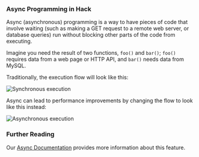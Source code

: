 ### Async Programming in Hack

Async (asynchronous) programming is a way to have pieces of code that involve waiting (such as making a GET request to a remote web server, or database queries) run without blocking other parts of the code from executing. 

Imagine you need the result of two functions, `foo()` and `bar()`; `foo()` requires data from a web page or HTTP API, and `bar()` needs data from MySQL.

Traditionally, the execution flow will look like this:

![Synchronous execution](/images/async/feature-advert-sync.png) 

Async can lead to performance improvements by changing the flow to look like this instead:

![Asynchronous execution](/images/async/feature-advert-async.png)

### Further Reading

Our [Async Documentation](../async/introduction.md) provides more information about this feature.
